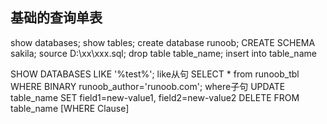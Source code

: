 ## 基础的查询单表
show databases;
show tables;
create database runoob;
CREATE SCHEMA sakila;
source D:\xx\xxx.sql;
drop table table_name;
insert into table_name

SHOW DATABASES LIKE '%test%';   like从句
	SELECT * from runoob_tbl WHERE BINARY runoob_author='runoob.com';    where子句
	UPDATE table_name SET field1=new-value1, field2=new-value2
	DELETE FROM table_name [WHERE Clause]
